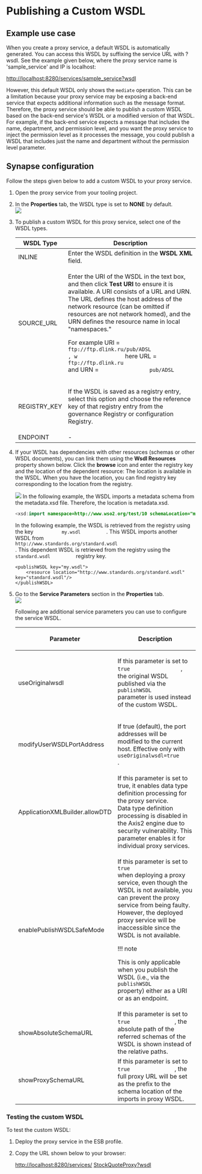 # Publishing a Custom WSDL
## Example use case

When you create a proxy service, a default WSDL is automatically
generated. You can access this WSDL by suffixing the service URL
with ?wsdl. See the example given below, where the proxy service name is
'sample_service' and IP is localhost:

[http://localhost:8280/services/sample_service?wsdl](http://localhost:8280/services/Logging?wsdl)

However, this default WSDL only shows the `mediate`
operation. This can be a limitation because your proxy service may be
exposing a back-end service that expects additional information such as
the message format. Therefore, the proxy service should be able to
publish a custom WSDL based on the back-end service's WSDL or a modified
version of that WSDL. For example, if the back-end service expects a
message that includes the name, department, and permission level, and
you want the proxy service to inject the permission level as it
processes the message, you could publish a WSDL that includes just the
name and department without the permission level parameter.

## Synapse configuration

Follow the steps given below to add a custom WSDL to your proxy service.

1.  Open the proxy service from your tooling project.
2.  In the **Properties** tab, the WSDL type is set to **NONE** by
    default.  
    ![](attachments/119130987/119130990.png)
3.  To publish a custom WSDL for this proxy service, select one of the
    WSDL types.

    <table>
    <thead>
    <tr class="header">
    <th>WSDL Type</th>
    <th>Description</th>
    </tr>
    </thead>
    <tbody>
    <tr class="odd">
    <td>INLINE</td>
    <td>Enter the WSDL definition in the <strong>WSDL XML</strong> field.</td>
    </tr>
    <tr class="even">
    <td>SOURCE_URL</td>
    <td><p>Enter the URI of the WSDL in the text box, and then click <strong>Test URI</strong> to ensure it is available. A URI consists of a URL and URN. The URL defines the host address of the network resource (can be omitted if resources are not network homed), and the URN defines the resource name in local "namespaces."</p>
    <p>For example URI = <code>                                 ftp://ftp.dlink.ru/pub/ADSL                                , w               </code> here URL = <code>                                 ftp://ftp.dlink.ru                               </code> and URN = <code>                pub/ADSL               </code></p></td>
    </tr>
    <tr class="odd">
    <td>REGISTRY_KEY</td>
    <td><div class="content-wrapper">
    <p>If the WSDL is saved as a registry entry, select this option and choose the reference key of that registry entry from the governance Registry or configuration Registry.</p>
    </div></td>
    </tr>
    <tr class="even">
    <td>ENDPOINT</td>
    <td>-</td>
    </tr>
    </tbody>
    </table>

4.  If your WSDL has dependencies with other resources (schemas or other
    WSDL documents), you can link them using the **Wsdl Resources**
    property shown below. Click the **browse** icon and enter the
    registry key and the location of the dependent resource: The
    location is available in the WSDL. When you have the location, you
    can find registry key corresponding to the location from the
    registry.

    ![](attachments/119130987/119130989.png)
    In the following example, the WSDL imports a metadata schema from
    the metadata.xsd file. Therefore, the location is metadata.xsd.

    ``` java
    <xsd:import namespace=http://www.wso2.org/test/10 schemaLocation="metadata.xsd" />
    ```

    In the following example, the WSDL is retrieved from the registry
    using the key `           my.wsdl          ` . This WSDL imports
    another WSDL from
    `                                    http://www.standards.org/standard.wsdl                                 `
    . This dependent WSDL is retrieved from the registry using the
    `           standard.wsdl          ` registry key.

    ``` 
    <publishWSDL key="my.wsdl">
        <resource location="http://www.standards.org/standard.wsdl" key="standard.wsdl"/>
    </publishWSDL>
    ```

5.  Go to the **Service Parameters** section in the **Properties** tab.  
    ![](attachments/119130987/119130988.png?effects=drop-shadow)

    Following are additional service parameters you can use to configure
    the service WSDL.

    <table>
    <thead>
    <tr class="header">
    <th><p>Parameter</p></th>
    <th><p>Description</p></th>
    </tr>
    </thead>
    <tbody>
    <tr class="odd">
    <td><p>useOriginalwsdl</p></td>
    <td><div class="content-wrapper">
    <p>If this parameter is set to <code>                 true                </code> , the original WSDL published via the <code>                 publishWSDL                </code> parameter is used instead of the custom WSDL.</p>
    </div></td>
    </tr>
    <tr class="even">
    <td><p>modifyUserWSDLPortAddress</p></td>
    <td><p>If true (default), the port addresses will be modified to the current host. Effective only with <code>                useOriginalwsdl=true               </code> .</p></td>
    </tr>
    <tr class="odd">
    <td>ApplicationXMLBuilder.allowDTD</td>
    <td>If this parameter is set to true, it enables data type definition processing for the proxy service.<br />
    Data type definition processing is disabled in the Axis2 engine due to security vulnerability. This parameter enables it for individual proxy services.</td>
    </tr>
    <tr class="even">
    <td><p>enablePublishWSDLSafeMode</p></td>
    <td><div class="content-wrapper">
    <p>If this parameter is set to <code>                 true                </code> when deploying a proxy service, even though the WSDL is not available, you can prevent the proxy service from being faulty. However, the deployed proxy service will be inaccessible since the WSDL is not available.</p>
        !!! note
        <p>This is only applicable when you publish the WSDL (i.e., via the <code>                 publishWSDL                </code> property) either as a URI or as an endpoint.</p>

    </div></td>
    </tr>
    <tr class="odd">
    <td>showAbsoluteSchemaURL</td>
    <td>If this parameter is set to <code>               true              </code> , the absolute path of the referred schemas of the WSDL is shown instead of the relative paths.</td>
    </tr>
    <tr class="even">
    <td>showProxySchemaURL</td>
    <td>If this parameter is set to <code>               true              </code> , the full proxy URL will be set as the prefix to the schema location of the imports in proxy WSDL.</td>
    </tr>
    </tbody>
    </table>

### Testing the custom WSDL

To test the custom WSDL:

1.  Deploy the proxy service in the ESB profile.
2.  Copy the URL shown below to your browser:

    [http://localhost:8280/services/](http://localhost:8280/services/Logging?wsdl)
    [StockQuoteProxy?wsdl](http://wso2s-macbook-air-59.local:8280/services/StockQuoteProxy?wsdl)
